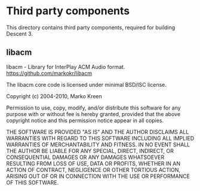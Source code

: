 # Third party components

This directory contains third party components, required for building Descent 3.

## libacm

libacm - Library for InterPlay ACM Audio format. https://github.com/markokr/libacm

The libacm core code is licensed under minimal BSD/ISC license.

Copyright (c) 2004-2010, Marko Kreen

Permission to use, copy, modify, and/or distribute this software for any
purpose with or without fee is hereby granted, provided that the above
copyright notice and this permission notice appear in all copies.

THE SOFTWARE IS PROVIDED "AS IS" AND THE AUTHOR DISCLAIMS ALL WARRANTIES
WITH REGARD TO THIS SOFTWARE INCLUDING ALL IMPLIED WARRANTIES OF
MERCHANTABILITY AND FITNESS. IN NO EVENT SHALL THE AUTHOR BE LIABLE FOR
ANY SPECIAL, DIRECT, INDIRECT, OR CONSEQUENTIAL DAMAGES OR ANY DAMAGES
WHATSOEVER RESULTING FROM LOSS OF USE, DATA OR PROFITS, WHETHER IN AN
ACTION OF CONTRACT, NEGLIGENCE OR OTHER TORTIOUS ACTION, ARISING OUT OF
OR IN CONNECTION WITH THE USE OR PERFORMANCE OF THIS SOFTWARE.



